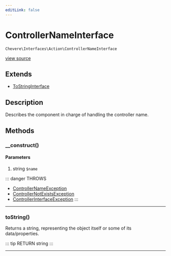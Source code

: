```yaml
---
editLink: false
---
```


# ControllerNameInterface

`Chevere\Interfaces\Action\ControllerNameInterface`

[view source](https://github.com/chevere/chevere/blob/master/src/Chevere/Interfaces/Action/ControllerNameInterface.php)

## Extends

- [ToStringInterface](../To/ToStringInterface.md)

## Description

Describes the component in charge of handling the controller name.

## Methods

### __construct()

#### Parameters

1. string `$name`

::: danger THROWS
- [ControllerNameException](../../Exceptions/Controller/ControllerNameException.md) 
- [ControllerNotExistsException](../../Exceptions/Controller/ControllerNotExistsException.md) 
- [ControllerInterfaceException](../../Exceptions/Controller/ControllerInterfaceException.md) 
:::

---

### toString()

Returns a string, representing the object itself or some of its data/properties.

::: tip RETURN
string
:::

---
